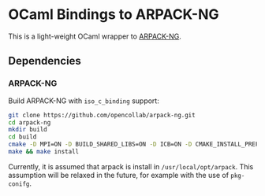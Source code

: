 # OCaml Bindings to ARPACK-NG

This is a light-weight OCaml wrapper to [ARPACK-NG](https://github.com/opencollab/arpack-ng).


## Dependencies

### ARPACK-NG
Build ARPACK-NG with `iso_c_binding` support:

```sh
git clone https://github.com/opencollab/arpack-ng.git
cd arpack-ng
mkdir build
cd build
cmake -D MPI=ON -D BUILD_SHARED_LIBS=ON -D ICB=ON -D CMAKE_INSTALL_PREFIX=/usr/local/opt/arpack ..
make && make install
```
Currently, it is assumed that arpack is install in `/usr/local/opt/arpack`. This assumption will be relaxed in the future, for example with the use of `pkg-conifg`.

